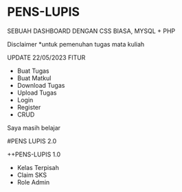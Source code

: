 # PENS-LUPIS
SEBUAH DASHBOARD DENGAN CSS BIASA, MYSQL + PHP

Disclaimer *untuk pemenuhan tugas mata kuliah


UPDATE 22/05/2023
FITUR
- Buat Tugas
- Buat Matkul
- Download Tugas
- Upload Tugas
- Login
- Register
- CRUD


Saya masih belajar


#PENS LUPIS 2.0

++PENS-LUPIS 1.0
  - Kelas Terpisah
  - Claim SKS
  - Role Admin
